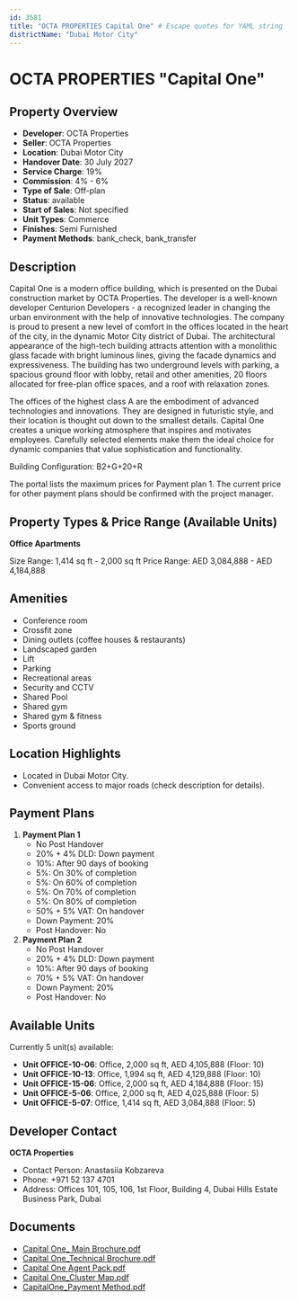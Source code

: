 ```yaml
---
id: 3581
title: "OCTA PROPERTIES Capital One" # Escape quotes for YAML string
districtName: "Dubai Motor City"
---
```


# OCTA PROPERTIES "Capital One"

## Property Overview
- **Developer**: OCTA Properties
- **Seller**: OCTA Properties
- **Location**: Dubai Motor City
- **Handover Date**: 30 July 2027
- **Service Charge**: 19%
- **Commission**: 4% - 6%
- **Type of Sale**: Off-plan
- **Status**: available
- **Start of Sales**: Not specified
- **Unit Types**: Commerce
- **Finishes**: Semi Furnished
- **Payment Methods**: bank_check, bank_transfer

## Description
Capital One is a modern office building, which is presented on the Dubai construction market by OCTA Properties. The developer is a well-known developer Centurion Developers - a recognized leader in changing the urban environment with the help of innovative technologies. The company is proud to present a new level of comfort in the offices located in the heart of the city, in the dynamic Motor City district of Dubai. The architectural appearance of the high-tech building attracts attention with a monolithic glass facade with bright luminous lines, giving the facade dynamics and expressiveness. The building has two underground levels with parking, a spacious ground floor with lobby, retail and other amenities, 20 floors allocated for free-plan office spaces, and a roof with relaxation zones.

The offices of the highest class A are the embodiment of advanced technologies and innovations. They are designed in futuristic style, and their location is thought out down to the smallest details. Capital One creates a unique working atmosphere that inspires and motivates employees. Carefully selected elements make them the ideal choice for dynamic companies that value sophistication and functionality.

Building Configuration: B2+G+20+R

The portal lists the maximum prices for Payment plan 1. The current price for other payment plans should be confirmed with the project manager.

## Property Types & Price Range (Available Units)
**Office Apartments**

Size Range: 1,414 sq ft - 2,000 sq ft
Price Range: AED 3,084,888 - AED 4,184,888

## Amenities
- Conference room
- Crossfit zone
- Dining outlets  (coffee houses & restaurants)
- Landscaped garden
- Lift
- Parking
- Recreational areas
- Security and CCTV
- Shared Pool
- Shared gym
- Shared gym & fitness
- Sports ground

## Location Highlights
- Located in Dubai Motor City.
- Convenient access to major roads (check description for details).

## Payment Plans
1. **Payment Plan 1**
   - No Post Handover
   - 20% + 4% DLD: Down payment
   - 10%: After 90 days of  booking
   - 5%: On 30% of completion
   - 5%: On 60% of completion
   - 5%: On 70% of completion
   - 5%: On 80% of completion
   - 50% + 5% VAT: On handover
   - Down Payment: 20%
   - Post Handover: No
2. **Payment Plan 2**
   - No Post Handover
   - 20% + 4% DLD: Down payment
   - 10%: After 90 days of  booking
   - 70% + 5% VAT: On handover
   - Down Payment: 20%
   - Post Handover: No

## Available Units
Currently 5 unit(s) available:
- **Unit OFFICE-10-06**: Office, 2,000 sq ft, AED 4,105,888 (Floor: 10)
- **Unit OFFICE-10-13**: Office, 1,994 sq ft, AED 4,129,888 (Floor: 10)
- **Unit OFFICE-15-06**: Office, 2,000 sq ft, AED 4,184,888 (Floor: 15)
- **Unit OFFICE-5-06**: Office, 2,000 sq ft, AED 4,025,888 (Floor: 5)
- **Unit OFFICE-5-07**: Office, 1,414 sq ft, AED 3,084,888 (Floor: 5)

## Developer Contact
**OCTA Properties**
- Contact Person: Anastasiia Kobzareva
- Phone: +971 52 137 4701
- Address: Offices 101, 105, 106, 1st Floor, Building 4, Dubai Hills Estate Business Park, Dubai

## Documents
- [Capital One_ Main Brochure.pdf](https://cdn.geniemap.net/2024/12/10/mRfMsNGNe3z1BwueKExzC5poUGbaolxJatyjX8pN.pdf)
- [Capital One_Technical Brochure.pdf](https://cdn.geniemap.net/2024/12/10/9to3vFarxiax7JVeidPmAS9yGSWyJkHUIGiwaJr7.pdf)
- [Capital One Agent Pack.pdf](https://cdn.geniemap.net/2024/12/10/vHLHs3ONEyjKOaRktKMtQQ3nmtmVnTOnupdYkyaq.pdf)
- [Capital One_Cluster Map.pdf](https://cdn.geniemap.net/2024/12/10/elJJpC6j7Bp7wTNEO7JxE2We90vxgxjwnAiPtGwK.pdf)
- [CapitalOne_Payment Method.pdf](https://cdn.geniemap.net/2024/12/10/E2iD54qgY9yAjQAitUZaXsiD2SjJEiVSikelPKaY.pdf)
